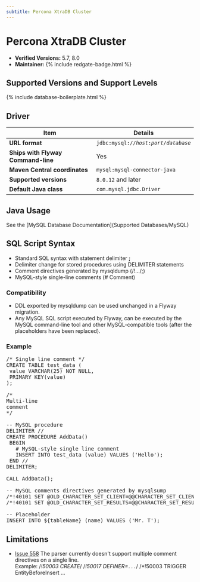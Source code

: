 ```yaml
---
subtitle: Percona XtraDB Cluster
---
```

# Percona XtraDB Cluster
- **Verified Versions:** 5.7, 8.0
- **Maintainer:** {% include redgate-badge.html %}

## Supported Versions and Support Levels

{% include database-boilerplate.html %}

## Driver

| Item                               | Details                                                           |
|------------------------------------|-------------------------------------------------------------------|
| **URL format**                     | <code>jdbc:mysql://<i>host</i>:<i>port</i>/<i>database</i></code> |
| **Ships with Flyway Command-line** | Yes                                                               |
| **Maven Central coordinates**      | `mysql:mysql-connector-java`                                      |
| **Supported versions**             | `8.0.12` and later                                                |
| **Default Java class**             | `com.mysql.jdbc.Driver`                                           |

## Java Usage
See the [MySQL Database Documentation](Supported Databases/MySQL)
## SQL Script Syntax

- Standard SQL syntax with statement delimiter **;**
- Delimiter change for stored procedures using DELIMITER statements
- Comment directives generated by mysqldump (/!.../;)
- MySQL-style single-line comments (# Comment)

### Compatibility

- DDL exported by mysqldump can be used unchanged in a Flyway migration.
- Any MySQL SQL script executed by Flyway, can be executed by the MySQL command-line tool and other
        MySQL-compatible tools (after the placeholders have been replaced).
        
### Example

<pre class="prettyprint">/* Single line comment */
CREATE TABLE test_data (
 value VARCHAR(25) NOT NULL,
 PRIMARY KEY(value)
);

/*
Multi-line
comment
*/

-- MySQL procedure
DELIMITER //
CREATE PROCEDURE AddData()
 BEGIN
   # MySQL-style single line comment
   INSERT INTO test_data (value) VALUES ('Hello');
 END //
DELIMITER;

CALL AddData();

-- MySQL comments directives generated by mysqlsump
/*!40101 SET @OLD_CHARACTER_SET_CLIENT=@@CHARACTER_SET_CLIENT */;
/*!40101 SET @OLD_CHARACTER_SET_RESULTS=@@CHARACTER_SET_RESULTS */;

-- Placeholder
INSERT INTO ${tableName} (name) VALUES ('Mr. T');</pre>

## Limitations

- [Issue 558](https://github.com/flyway/flyway/issues/558)
        The parser currently doesn't support multiple comment directives on a single line.<br/>
        Example: /*!50003 CREATE*/ /*!50017 DEFINER=`...`*/ /*!50003 TRIGGER EntityBeforeInsert ...
